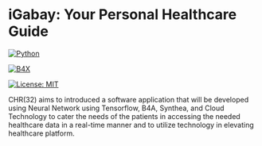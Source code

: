 # iGabay: Your Personal Healthcare Guide

[![Python](https://www.python.org/static/community_logos/python-powered-w-100x40.png)](https://www.python.org/)

[![B4X](https://www.b4x.com/android/forum/)](https://www.b4x.com/)

[![License: MIT](https://img.shields.io/badge/License-MIT-yellow.svg)](https://opensource.org/licenses/MIT)

CHR(32) aims to introduced a software application that will be developed using Neural Network using Tensorflow, B4A, Synthea, and Cloud Technology to cater the needs of the patients in accessing the needed healthcare data in a real-time manner and to utilize technology in elevating healthcare platform. 
